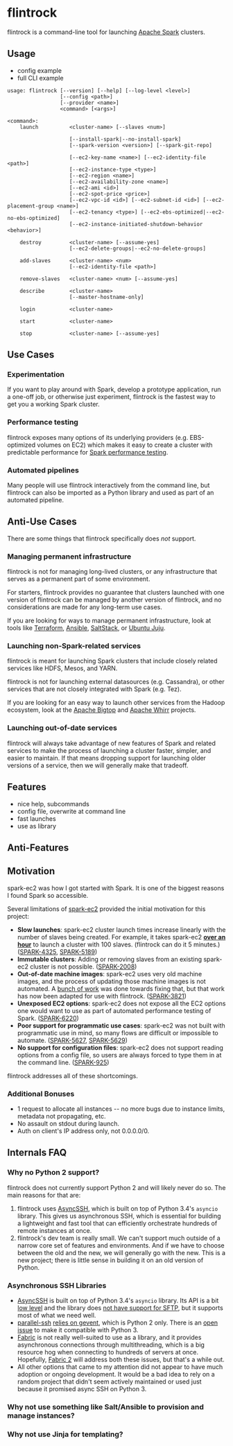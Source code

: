 # flintrock

flintrock is a command-line tool for launching [Apache Spark](http://spark.apache.org/) clusters.


## Usage

* config example
* full CLI example

```text
usage: flintrock [--version] [--help] [--log-level <level>]
                 [--config <path>]
                 [--provider <name>]
                 <command> [<args>]

<command>:
    launch          <cluster-name> [--slaves <num>]

                    [--install-spark|--no-install-spark]
                    [--spark-version <version>] [--spark-git-repo]

                    [--ec2-key-name <name>] [--ec2-identity-file <path>]
                    [--ec2-instance-type <type>]
                    [--ec2-region <name>]
                    [--ec2-availability-zone <name>]
                    [--ec2-ami <id>]
                    [--ec2-spot-price <price>]
                    [--ec2-vpc-id <id>] [--ec2-subnet-id <id>] [--ec2-placement-group <name>]
                    [--ec2-tenancy <type>] [--ec2-ebs-optimized|--ec2-no-ebs-optimized]
                    [--ec2-instance-initiated-shutdown-behavior <behavior>]

    destroy         <cluster-name> [--assume-yes]
                    [--ec2-delete-groups|--ec2-no-delete-groups]

    add-slaves      <cluster-name> <num>
                    [--ec2-identity-file <path>]

    remove-slaves   <cluster-name> <num> [--assume-yes]

    describe        <cluster-name>
                    [--master-hostname-only]

    login           <cluster-name>

    start           <cluster-name>

    stop            <cluster-name> [--assume-yes]
```


## Use Cases

### Experimentation

If you want to play around with Spark, develop a prototype application, run a one-off job, or otherwise just experiment, flintrock is the fastest way to get you a working Spark cluster.

### Performance testing

flintrock exposes many options of its underlying providers (e.g. EBS-optimized volumes on EC2) which makes it easy to create a cluster with predictable performance for [Spark performance testing](https://github.com/databricks/auto-spark-perf).

### Automated pipelines

Many people will use flintrock interactively from the command line, but flintrock can also be imported as a Python library and used as part of an automated pipeline.


## Anti-Use Cases

There are some things that flintrock specifically does *not* support.

### Managing permanent infrastructure

flintrock is not for managing long-lived clusters, or any infrastructure that serves as a permanent part of some environment.

  For starters, flintrock provides no guarantee that clusters launched with one version of flintrock can be managed by another version of flintrock, and no considerations are made for any long-term use cases.

  If you are looking for ways to manage permanent infrastructure, look at tools like [Terraform](https://www.terraform.io/), [Ansible](http://www.ansible.com/), [SaltStack](http://saltstack.com/), or [Ubuntu Juju](http://www.ubuntu.com/cloud/tools/juju).

### Launching non-Spark-related services

flintrock is meant for launching Spark clusters that include closely related services like HDFS, Mesos, and YARN.

  flintrock is not for launching external datasources (e.g. Cassandra), or other services that are not closely integrated with Spark (e.g. Tez).

  If you are looking for an easy way to launch other services from the Hadoop ecosystem, look at the [Apache Bigtop](http://bigtop.apache.org/) and [Apache Whirr](https://whirr.apache.org/) projects.

### Launching out-of-date services

flintrock will always take advantage of new features of Spark and related services to make the process of launching a cluster faster, simpler, and easier to maintain. If that means dropping support for launching older versions of a service, then we will generally make that tradeoff.


## Features

* nice help, subcommands
* config file, overwrite at command line
* fast launches
* use as library

## Anti-Features



## Motivation

spark-ec2 was how I got started with Spark. It is one of the biggest reasons I found Spark so accessible.

Several limitations of [spark-ec2](https://spark.apache.org/docs/latest/ec2-scripts.html) provided the initial motivation for this project:

* **Slow launches**: spark-ec2 cluster launch times increase linearly with the number of slaves being created. For example, it takes spark-ec2 **[over an hour](https://issues.apache.org/jira/browse/SPARK-5189)** to launch a cluster with 100 slaves. (flintrock can do it 5 minutes.) ([SPARK-4325](https://issues.apache.org/jira/browse/SPARK-4325), [SPARK-5189](https://issues.apache.org/jira/browse/SPARK-5189))
* **Immutable clusters**: Adding or removing slaves from an existing spark-ec2 cluster is not possible. ([SPARK-2008](https://issues.apache.org/jira/browse/SPARK-2008))
* **Out-of-date machine images**: spark-ec2 uses very old machine images, and the process of updating those machine images is not automated. A [bunch of work](https://issues.apache.org/jira/browse/SPARK-3821) was done towards fixing that, but that work has now been adapted for use with flintrock. ([SPARK-3821](https://issues.apache.org/jira/browse/SPARK-3821))
* **Unexposed EC2 options**: spark-ec2 does not expose all the EC2 options one would want to use as part of automated performance testing of Spark. ([SPARK-6220](https://issues.apache.org/jira/browse/SPARK-6220))
* **Poor support for programmatic use cases**: spark-ec2 was not built with programmatic use in mind, so many flows are difficult or impossible to automate. ([SPARK-5627](https://issues.apache.org/jira/browse/SPARK-5627), [SPARK-5629](https://issues.apache.org/jira/browse/SPARK-5629))
* **No support for configuration files**: spark-ec2 does not support reading options from a config file, so users are always forced to type them in at the command line. ([SPARK-925](https://issues.apache.org/jira/browse/SPARK-925))

flintrock addresses all of these shortcomings.

### Additional Bonuses

* 1 request to allocate all instances -- no more bugs due to instance limits, metadata not propagating, etc.
* No assault on stdout during launch.
* Auth on client's IP address only, not 0.0.0.0/0.


## Internals FAQ

### Why no Python 2 support?

flintrock does not currently support Python 2 and will likely never do so. The main reasons for that are:

1. flintrock uses [AsyncSSH](https://github.com/ronf/asyncssh), which is built on top of Python 3.4's `asyncio` library. This gives us asynchronous SSH, which is essential for building a lightweight and fast tool that can efficiently orchestrate hundreds of remote instances at once.
2. flintrock's dev team is really small. We can't support much outside of a narrow core set of features and environments. And if we have to choose between the old and the new, we will generally go with the new. This is a new project; there is little sense in building it on an old version of Python.

### Asynchronous SSH Libraries

* [AsyncSSH](https://github.com/ronf/asyncssh) is built on top of Python 3.4's `asyncio` library. Its API is a bit [low level](https://github.com/ronf/asyncssh/issues/10) and the library does [not have support for SFTP](https://github.com/ronf/asyncssh/issues/11), but it supports most of what we need well.
* [parallel-ssh](https://github.com/pkittenis/parallel-ssh) [relies on gevent](https://groups.google.com/d/msg/parallelssh/5m4N39no8O4/el4aYbiddjgJ), which is Python 2 only. There is an [open issue](https://github.com/gevent/gevent/issues/38) to make it compatible with Python 3.
* [Fabric](http://www.fabfile.org/) is not really well-suited to use as a library, and it provides asynchronous connections through multithreading, which is a big resource hog when connecting to hundreds of servers at once. Hopefully, [Fabric 2](http://www.fabfile.org/roadmap.html#invoke-fabric-2-x-and-patchwork) will address both these issues, but that's a while out.
* All other options that came to my attention did not appear to have much adoption or ongoing development. It would be a bad idea to rely on a random project that didn't seem actively maintained or used just because it promised async SSH on Python 3.

### Why not use something like Salt/Ansible to provision and manage instances?

### Why not use Jinja for templating?
